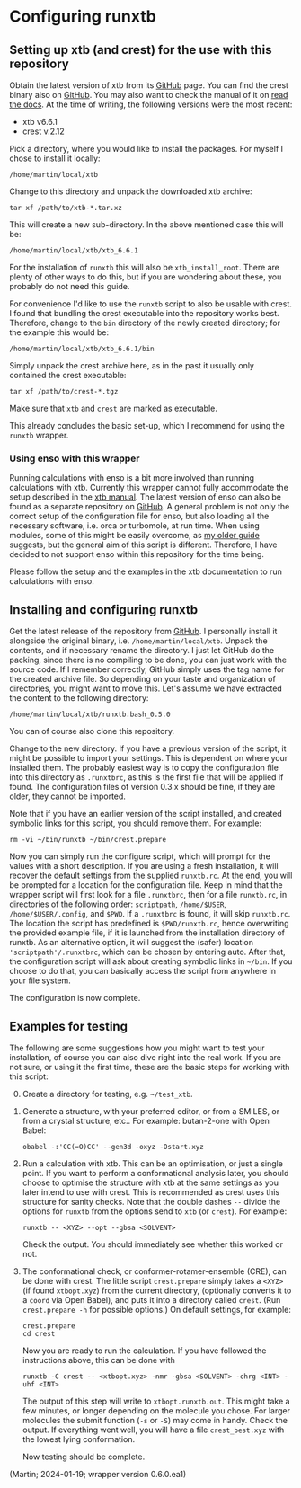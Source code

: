 # Configuring runxtb

## Setting up xtb (and crest) for the use with this repository


Obtain the latest version of xtb from its
[GitHub](https://github.com/grimme-lab/xtb/releases/latest) page.
You can find the crest binary also on [GitHub](https://github.com/crest-lab/crest/releases/latest).
You may also want to check the manual of it on
[read the docs](https://xtb-docs.readthedocs.io/en/latest/contents.html).
At the time of writing, the following versions were the most recent:
* xtb v6.6.1
* crest v.2.12

Pick a directory, where you would like to install the packages.
For myself I chose to install it locally:
```
/home/martin/local/xtb
```
Change to this directory and unpack the downloaded xtb archive:
```
tar xf /path/to/xtb-*.tar.xz
```
This will create a new sub-directory. In the above mentioned case this will be:
```
/home/martin/local/xtb/xtb_6.6.1
```
For the installation of `runxtb` this will also be `xtb_install_root`.
There are plenty of other ways to do this, but if you are wondering about these,
you probably do not need this guide.

For convenience I'd like to use the `runxtb` script to also be usable with crest.
I found that bundling the crest executable into the repository works best.
Therefore, change to the `bin` directory of the newly created directory;
for the example this would be:
```
/home/martin/local/xtb/xtb_6.6.1/bin
```
Simply unpack the crest archive here, as in the past it usually only contained the crest executable:
```
tar xf /path/to/crest-*.tgz
```
Make sure that `xtb` and `crest` are marked as executable.

This already concludes the basic set-up, which I recommend for using the `runxtb` wrapper.

### Using enso with this wrapper

Running calculations with enso is a bit more involved than running calculations with xtb.
Currently this wrapper cannot fully accommodate the setup described in the
[xtb manual](https://xtb-docs.readthedocs.io/en/latest/enso_doc/enso_setup.html).
The latest version of enso can also be found as a separate repository on
[GitHub](https://github.com/grimme-lab/enso/releases/latest).
A general problem is not only the correct setup of the configuration file for enso,
but also loading all the necessary software, i.e. orca or turbomole, at run time.
When using modules, some of this might be easily overcome, as [my older guide](how-to-use-enso.md) suggests,
but the general aim of this script is different.
Therefore, I have decided to not support enso within this repository for the time being.

Please follow the setup and the examples in the xtb documentation to run calculations with enso.

## Installing and configuring runxtb

Get the latest release of the repository from
[GitHub](https://github.com/polyluxus/runxtb.bash/releases/latest).
I personally install it alongside the original binary, i.e.
`/home/martin/local/xtb`.
Unpack the contents, and if necessary rename the directory.
I just let GitHub do the packing, since there is no compiling to be done, you can just work
with the source code. If I remember correctly, GitHub simply uses the tag name for the
created archive file. So depending on your taste and organization of directories,
you might want to move this.
Let's assume we have extracted the content to the following directory:
```
/home/martin/local/xtb/runxtb.bash_0.5.0
```
You can of course also clone this repository.

Change to the new directory. If you have a previous version of the script, it might be possible
to import your settings. This is dependent on where your installed them.
The probably easiest way is to copy the configuration file into this directory as
`.runxtbrc`, as this is the first file that will be applied if found.
The configuration files of version 0.3.x should be fine, if they are older, they cannot be imported.

Note that if you have an earlier version of the script installed, and created symbolic links for this script,
you should remove them. For example:
```
rm -vi ~/bin/runxtb ~/bin/crest.prepare
```

Now you can simply run the configure script, which will prompt for the values
with a short description. If you are using a fresh installation, it will recover the
default settings from the supplied `runxtb.rc`.
At the end, you will be prompted for a location for the configuration file.
Keep in mind that the wrapper script will first look for a file `.runxtbrc`,
then for a file `runxtb.rc`, in directories of the following order:
`scriptpath`, `/home/$USER`, `/home/$USER/.config`, and `$PWD`.
If a `.runxtbrc` is found, it will skip `runxtb.rc`.
The location the script has predefined is `$PWD/runxtb.rc`, hence overwriting the 
provided example file, if it is launched from the installation directory of runxtb.
As an alternative option, it will suggest the (safer) location `'scriptpath'/.runxtbrc`,
which can be chosen by entering auto.
After that, the configuration script will ask about creating symbolic links in `~/bin`.
If you choose to do that, you can basically access the script from anywhere in your file system.

The configuration is now complete.



## Examples for testing

The following are some suggestions how you might want to test your installation,
of course you can also dive right into the real work.
If you are not sure, or using it the first time, these are the basic steps for working with this script:

0. Create a directory for testing, e.g. `~/test_xtb`.

1. Generate a structure, with your preferred editor, or from a SMILES, or from a crystal structure, etc..
   For example: butan-2-one with Open Babel:
   ```
   obabel -:'CC(=O)CC' --gen3d -oxyz -Ostart.xyz
   ```

2. Run a calculation with xtb. This can be an optimisation, or just a single point.
   If you want to perform a conformational analysis later, you should choose to optimise the structure
   with xtb at the same settings as you later intend to use with crest.
   This is recommended as crest uses this structure for sanity checks.
   Note that the double dashes `--` divide the options for `runxtb` from the options send to `xtb` (or `crest`).
   For example:
   ```
   runxtb -- <XYZ> --opt --gbsa <SOLVENT>
   ```
   Check the output. You should immediately see whether this worked or not.

3. The conformational check, or conformer-rotamer-ensemble (CRE), can be done with crest.
   The little script `crest.prepare` simply takes a `<XYZ>` (if found `xtbopt.xyz`) from the current directory,
   (optionally converts it to a `coord` via Open Babel), and puts it into a directory called `crest`.
   (Run `crest.prepare -h` for possible options.)
   On default settings, for example:
   ```
   crest.prepare
   cd crest
   ```
   Now you are ready to run the calculation. If you have followed the instructions above, this can be done with

   ```
   runxtb -C crest -- <xtbopt.xyz> -nmr -gbsa <SOLVENT> -chrg <INT> -uhf <INT>
   ``` 
   The output of this step will  write to `xtbopt.runxtb.out`.
   This might take a few minutes, or longer depending on the molecule you chose.
   For larger molecules the submit function (`-s` or `-S`) may come in handy.
   Check the output. If everything went well, you will have a file `crest_best.xyz` with the lowest lying conformation.

   Now testing should be complete.

(Martin; 2024-01-19; wrapper version 0.6.0.ea1)


